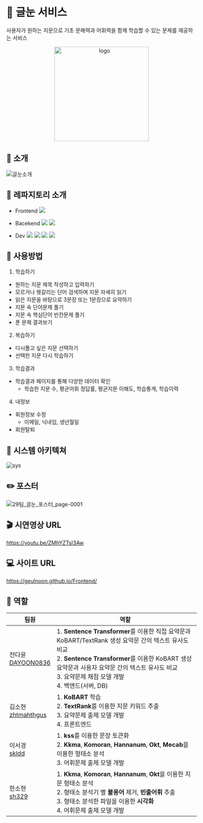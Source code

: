 # :green_book: 글눈 서비스
사용자가 원하는 지문으로 기초 문해력과 어휘력을 함께 학습할 수 있는 문제를 제공하는 서비스<p>
<p align="center"><img width="250" alt="logo" src="https://user-images.githubusercontent.com/68368589/170729953-c726f81e-06d4-4a29-befa-250460b7e5be.png"></p>

## :book: 소개
![글눈소개](https://user-images.githubusercontent.com/68368589/171432287-4ac49dd4-7b27-4acc-8eea-bafec5b61b5c.png)

## :file_folder: 레파지토리 소개
* Frontend <img src="https://img.shields.io/badge/React-61DAFB? style=flat&logo=React&logoColor=white"/><p>
* Bacekend <img src="https://img.shields.io/badge/Django-092E20? style=flat&logo=Django&logoColor=white"/> <img src="https://img.shields.io/badge/Amazon-FF9900? style=flat&logo=Amazon&logoColor=white"/><p>
* Dev <img src="https://img.shields.io/badge/Python-3776AB? style=flat&logo=Python&logoColor=white"/> <img src="https://img.shields.io/badge/Colab-F9AB00? style=flat&logo=Goole Colab&logoColor=white"/> <img src="https://img.shields.io/badge/Numpy-013243? style=flat&logo=Numpy&logoColor=white"/> <img src="https://img.shields.io/badge/Jupyter-F37626? style=flat&logo=Jupyter&logoColor=white"/><p>

## :mag_right: 사용방법
1. 학습하기
  * 원하는 지문 제목 작성하고 입력하기
  * 모르거나 헷갈리는 단어 검색하며 지문 자세히 읽기
  * 읽은 지문을 바탕으로 3문장 또는 1문장으로 요약하기
  * 지문 속 단어문제 풀기
  * 지문 속 핵심단어 빈칸문제 풀기
  * 푼 문제 결과보기
2. 복습하기
  * 다시풀고 싶은 지문 선택하기
  * 선택한 지문 다시 학습하기
3. 학습결과
  * 학습결과 페이지를 통해 다양한 데이터 확인
    + 학습한 지문 수, 평균어휘 정답률, 평균지문 이해도, 학습통계, 학습이력
4. 내정보
  * 회원정보 수정
    + 이메일, 닉네임, 생년월일
  * 회원탈퇴

## :wrench: 시스템 아키텍쳐
![sys](https://user-images.githubusercontent.com/68368589/170730368-ce2bbaf0-17e8-440c-8dec-e10bf790784a.png)

## :pencil2: 포스터
![29팀_글눈_포스터_page-0001](https://user-images.githubusercontent.com/68368589/170729123-2c6637af-ad11-4996-a4e1-3d4450f4f360.jpg)

## :clapper: 시연영상 URL
https://youtu.be/ZMhYZTsl3Aw

## :computer: 사이트 URL
https://geulnoon.github.io/Frontend/

## :clap: 역할
팀원 | 역할 |
---- | ---- | 
전다윤<br>[DAYOON0836](https://github.com/DAYOON0836)| 1. <b>Sentence Transformer</b>를 이용한 직접 요약문과 KoBART/TextRank 생성 요약문 간의 텍스트 유사도 비교<br>2. <b>Sentence Transformer</b>를 이용한 KoBART 생성 요약문과 사용자 요약문 간의 텍스트 유사도 비교<br>3. 요약문제 채점 모델 개발<br>4. 백엔드(서버, DB)
|김소현<br>[zhtmahthgus](https://github.com/zhtmahthgus)| 1. <b>KoBART</b> 학습<br>2. <b>TextRank</b>를 이용한 지문 키워드 추출<br>3. 요약문제 출제 모델 개발<br>4. 프론트엔드
|이서경<br>[skldd](https://github.com/skldd)| 1. <b>kss</b>를 이용한 문장 토큰화<br>2. <b>Kkma</b>, <b>Komoran</b>, <b>Hannanum</b>, <b>Okt</b>, <b>Mecab</b>을 이용한 형태소 분석<br>3. 어휘문제 출제 모델 개발
|한소현<br>[sh329](https://github.com/sh329)| 1. <b>Kkma</b>, <b>Komoran</b>, <b>Hannanum</b>, <b>Okt</b>을 이용한 지문 형태소 분석<br>2. 형태소 분석기 별 <b>불용어</b> 제거, <b>빈출어휘</b> 추출<br>3. 형태소 분석한 파일을 이용한 <b>시각화</b><br> 4. 어휘문제 출제 모델 개발
